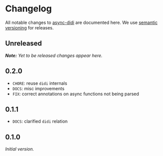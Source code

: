 # Changelog

All notable changes to [async-didi](https://github.com/nikku/async-didi) are documented here. We use [semantic versioning](http://semver.org/) for releases.

## Unreleased

___Note:__ Yet to be released changes appear here._

## 0.2.0

* `CHORE`: reuse `didi` internals
* `DOCS`: misc improvements
* `FIX`: correct annotations on async functions not being parsed

## 0.1.1

* `DOCS`: clarified `didi` relation

## 0.1.0

_Initial version._